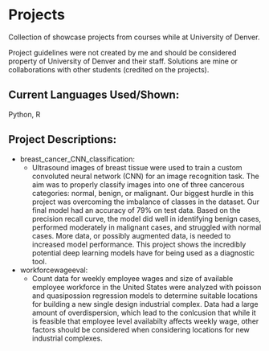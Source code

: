 # Projects
Collection of showcase projects from courses while at University of Denver.

Project guidelines were not created by me and should be considered property of University of Denver and their staff. Solutions are mine or collaborations with other students (credited on the projects).

## Current Languages Used/Shown:
Python, R

## Project Descriptions:
- breast_cancer_CNN_classification:
  - Ultrasound images of breast tissue were used to train a custom convoluted neural network (CNN) for an image recognition task. The aim was to properly classify images into one of three cancerous categories: normal, benign, or malignant. Our biggest hurdle in this project was overcoming the imbalance of classes in the dataset. Our final model had an accuracy of 79% on test data. Based on the precision recall curve, the model did well in identifying benign cases, performed moderately in malignant cases, and struggled with normal cases. More data, or possibly augmented data, is needed to increased model performance. This project shows the incredibly potential deep learning models have for being used as a diagnostic tool.
- workforcewageeval:
  - Count data for weekly employee wages and size of available employee workforce in the United States were analyzed with poisson and quasipossion regression models to determine suitable locations for building a new single design industrial complex. Data had a large amount of overdispersion, which lead to the conlcusion that while it is feasible that employee level availabilty affects weekly wage, other factors should be considered when considering locations for new industrial complexes.
